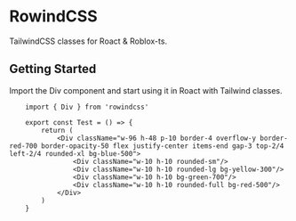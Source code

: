 # RowindCSS
TailwindCSS classes for Roact & Roblox-ts.

## Getting Started
Import the Div component and start using it in Roact with Tailwind classes.
```tsx
    import { Div } from 'rowindcss'

    export const Test = () => {
        return (
            <Div className="w-96 h-48 p-10 border-4 overflow-y border-red-700 border-opacity-50 flex justify-center items-end gap-3 top-2/4 left-2/4 rounded-xl bg-blue-500">
                <Div className="w-10 h-10 rounded-sm"/>
                <Div className="w-10 h-10 rounded-lg bg-yellow-300"/>
                <Div className="w-10 h-10 bg-green-700"/>
                <Div className="w-10 h-10 rounded-full bg-red-500"/>
            </Div>
        )
    }
```